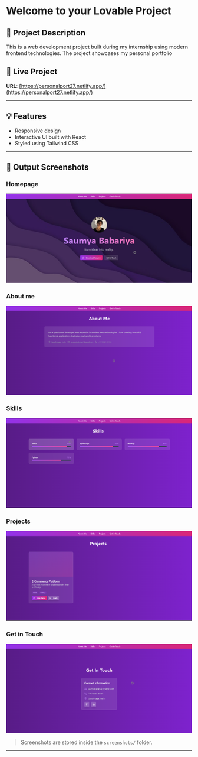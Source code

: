 # Welcome to your Lovable Project

## 🌟 Project Description

This is a web development project built during my internship using modern frontend technologies. The project showcases my personal portfolio

## 🚀 Live Project

**URL**: [https://personalport27.netlify.app/](https://personalport27.netlify.app/)

---

## 💡 Features

- Responsive design
- Interactive UI built with React
- Styled using Tailwind CSS

---

## 📸 Output Screenshots

### Homepage
![Homepage](./screenshots/Home.png)

### About me
![About me](./screenshots/Aboutme.png)

### Skills
![Skills](./screenshots/Skills.png)

### Projects
![Projects](./screenshots/projects.png)

### Get in Touch
![Get in Touch](./screenshots/getintouch.png)

> Screenshots are stored inside the `screenshots/` folder.

---


